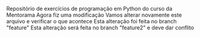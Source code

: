 Repositório de exercícios de programação em Python do curso da Mentorama
Agora fiz uma modificação
Vamos alterar novamente este arquivo e verificar o que acontece
Esta alteração foi feita no branch "feature"
Esta alteração será feita no branch "feature2" e deve dar conflito
